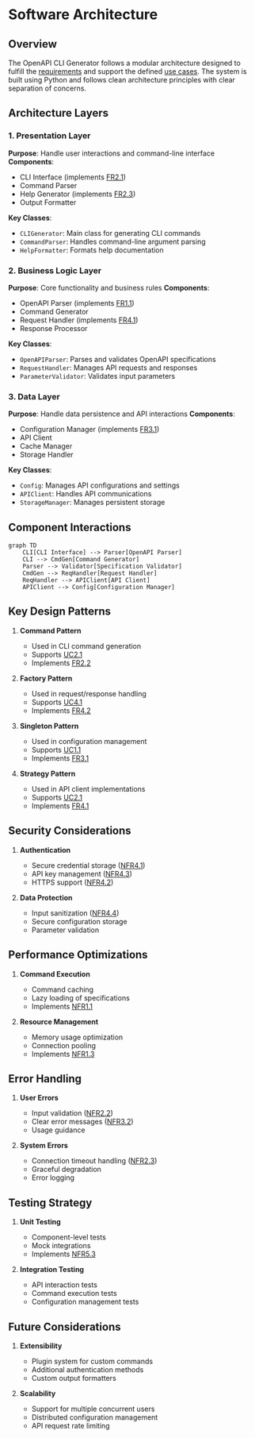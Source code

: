# Software Architecture

## Overview

The OpenAPI CLI Generator follows a modular architecture designed to fulfill the [requirements](Requirements.md) and support the defined [use cases](UseCases.md). The system is built using Python and follows clean architecture principles with clear separation of concerns.

## Architecture Layers

### 1. Presentation Layer
**Purpose**: Handle user interactions and command-line interface
**Components**:
- CLI Interface (implements [FR2.1](Requirements.md#fr2-cli-generation))
- Command Parser
- Help Generator (implements [FR2.3](Requirements.md#fr2-cli-generation))
- Output Formatter

**Key Classes**:
- `CLIGenerator`: Main class for generating CLI commands
- `CommandParser`: Handles command-line argument parsing
- `HelpFormatter`: Formats help documentation

### 2. Business Logic Layer
**Purpose**: Core functionality and business rules
**Components**:
- OpenAPI Parser (implements [FR1.1](Requirements.md#fr1-openapi-specification-parsing))
- Command Generator
- Request Handler (implements [FR4.1](Requirements.md#fr4-request-handling))
- Response Processor

**Key Classes**:
- `OpenAPIParser`: Parses and validates OpenAPI specifications
- `RequestHandler`: Manages API requests and responses
- `ParameterValidator`: Validates input parameters

### 3. Data Layer
**Purpose**: Handle data persistence and API interactions
**Components**:
- Configuration Manager (implements [FR3.1](Requirements.md#fr3-api-management))
- API Client
- Cache Manager
- Storage Handler

**Key Classes**:
- `Config`: Manages API configurations and settings
- `APIClient`: Handles API communications
- `StorageManager`: Manages persistent storage

## Component Interactions

```mermaid
graph TD
    CLI[CLI Interface] --> Parser[OpenAPI Parser]
    CLI --> CmdGen[Command Generator]
    Parser --> Validator[Specification Validator]
    CmdGen --> ReqHandler[Request Handler]
    ReqHandler --> APIClient[API Client]
    APIClient --> Config[Configuration Manager]
```

## Key Design Patterns

1. **Command Pattern**
   - Used in CLI command generation
   - Supports [UC2.1](UseCases.md#uc21-execute-api-command)
   - Implements [FR2.2](Requirements.md#fr2-cli-generation)

2. **Factory Pattern**
   - Used in request/response handling
   - Supports [UC4.1](UseCases.md#uc41-data-creation)
   - Implements [FR4.2](Requirements.md#fr4-request-handling)

3. **Singleton Pattern**
   - Used in configuration management
   - Supports [UC1.1](UseCases.md#uc11-add-new-api)
   - Implements [FR3.1](Requirements.md#fr3-api-management)

4. **Strategy Pattern**
   - Used in API client implementations
   - Supports [UC2.1](UseCases.md#uc21-execute-api-command)
   - Implements [FR4.1](Requirements.md#fr4-request-handling)

## Security Considerations

1. **Authentication**
   - Secure credential storage ([NFR4.1](Requirements.md#nfr4-security))
   - API key management ([NFR4.3](Requirements.md#nfr4-security))
   - HTTPS support ([NFR4.2](Requirements.md#nfr4-security))

2. **Data Protection**
   - Input sanitization ([NFR4.4](Requirements.md#nfr4-security))
   - Secure configuration storage
   - Parameter validation

## Performance Optimizations

1. **Command Execution**
   - Command caching
   - Lazy loading of specifications
   - Implements [NFR1.1](Requirements.md#nfr1-performance)

2. **Resource Management**
   - Memory usage optimization
   - Connection pooling
   - Implements [NFR1.3](Requirements.md#nfr1-performance)

## Error Handling

1. **User Errors**
   - Input validation ([NFR2.2](Requirements.md#nfr2-reliability))
   - Clear error messages ([NFR3.2](Requirements.md#nfr3-usability))
   - Usage guidance

2. **System Errors**
   - Connection timeout handling ([NFR2.3](Requirements.md#nfr2-reliability))
   - Graceful degradation
   - Error logging

## Testing Strategy

1. **Unit Testing**
   - Component-level tests
   - Mock integrations
   - Implements [NFR5.3](Requirements.md#nfr5-maintainability)

2. **Integration Testing**
   - API interaction tests
   - Command execution tests
   - Configuration management tests

## Future Considerations

1. **Extensibility**
   - Plugin system for custom commands
   - Additional authentication methods
   - Custom output formatters

2. **Scalability**
   - Support for multiple concurrent users
   - Distributed configuration management
   - API request rate limiting
